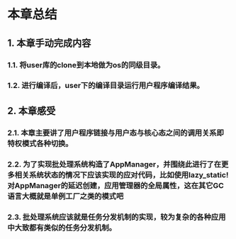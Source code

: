 # 本章总结
## 1. 本章手动完成内容
### 1.1. 将user库的clone到本地做为os的同级目录。
### 1.2. 进行编译后，user下的编译目录运行用户程序编译结果。

## 2. 本章感受
### 2.1. 本章主要讲了用户程序链接与用户态与核心态之间的调用关系即特权模式各种切换。
### 2.2. 为了实现批处理系统构造了AppManager，并围绕此进行了在更多相关系统状态的情况下应该实现的应对代码，比如使用lazy_static!对AppManager的延迟创建，应用管理器的全局属性，这在其它GC语言大概就是单例工厂之类的模式吧
### 2.3. 批处理系统应该就是任务分发机制的实现，较为复杂的各种应用中大致都有类似的任务分发机制。
